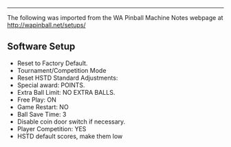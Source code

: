 ***
The following was imported from the WA Pinball Machine Notes webpage at http://wapinball.net/setups/
## Software Setup
-   Reset to Factory Default.
-   Tournament/Competition Mode
-   Reset HSTD
Standard Adjustments:
-   Special award: POINTS.
-   Extra Ball Limit: NO EXTRA BALLS.
-   Free Play: ON
-   Game Restart: NO
-   Ball Save Time: 3
-   Disable coin door switch if necessary.
-   Player Competition: YES
-   HSTD default scores, make them low